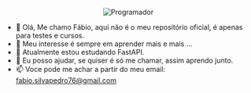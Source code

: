 <p align="center">
<img src="https://static.vecteezy.com/system/resources/thumbnails/011/153/359/small/3d-website-developer-working-on-laptop-illustration-png.png" alt="Programador"></img>
</p>

- 👋 Olá, Me chamo Fábio, aqui não é o meu repositório oficial, é apenas para testes e cursos.
- 👀 Meu interesse é sempre em aprender mais e mais ...
- 🌱 Atualmente estou estudando FastAPI.
- 💞️ Eu posso ajudar, se quiser é só me chamar, assim aprendo junto.
- 📫 Voce pode me achar a partir do meu email: fabio.silvapedro76@gmail.com

<!---
devfabiopedro/devfabiopedro não tem nada de ✨ especial ✨ é apenas um repositório para testes e aplicações que faço e mostram a minha 
trajetória como um estudante de programação.
Se eu sou programador? 
Bom, eu sei fazer algumas coisas!
--->
